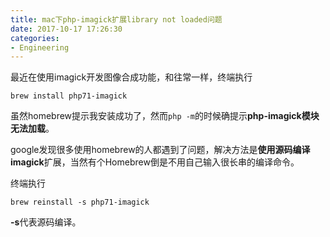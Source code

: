 ```yaml
---
title: mac下php-imagick扩展library not loaded问题
date: 2017-10-17 17:26:30
categories:
- Engineering
---
```

最近在使用imagick开发图像合成功能，和往常一样，终端执行

```
brew install php71-imagick
```

虽然homebrew提示我安装成功了，然而`php -m`的时候确提示**php-imagick模块无法加载**。

google发现很多使用homebrew的人都遇到了问题，解决方法是**使用源码编译imagick**扩展，当然有个Homebrew倒是不用自己输入很长串的编译命令。

终端执行

```
brew reinstall -s php71-imagick
```

**-s**代表源码编译。